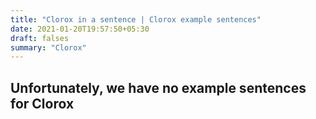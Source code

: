 ```yaml
---
title: "Clorox in a sentence | Clorox example sentences"
date: 2021-01-20T19:57:50+05:30
draft: falses
summary: "Clorox"
---
```

## Unfortunately, we have no example sentences for Clorox                 
